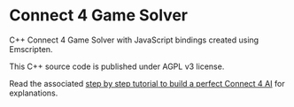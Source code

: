 # Connect 4 Game Solver

C++ Connect 4 Game Solver with JavaScript bindings created using Emscripten. 

This C++ source code is published under AGPL v3 license.

Read the associated [step by step tutorial to build a perfect Connect 4 AI](http://blog.gamesolver.org) for explanations.

